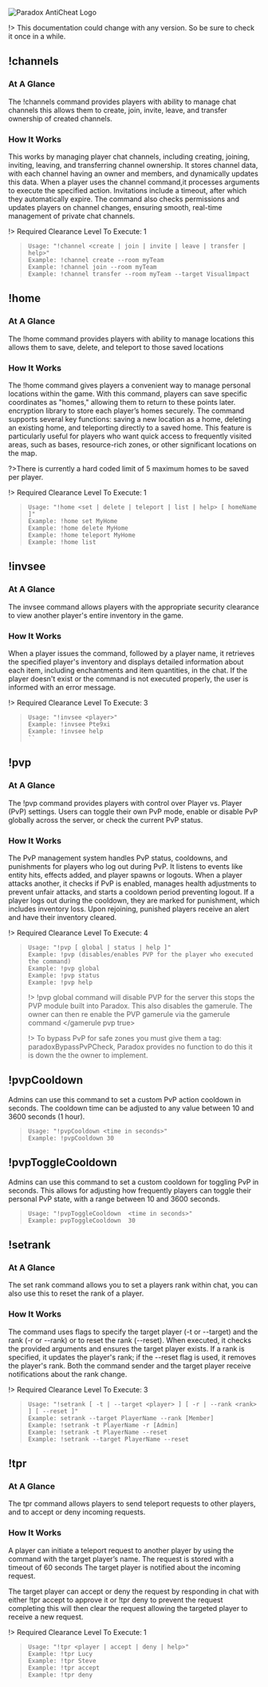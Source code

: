 <img src="Media\paradox-header.png" alt="Paradox AntiCheat Logo"> </img>

!> This documentation could change with any version. So be sure to check it once in a while.

## !channels

### At A Glance

The !channels command provides players with ability to manage chat channels this allows them to create, join, invite, leave, and transfer ownership of created channels.

### How It Works

This works by managing player chat channels, including creating, joining, inviting, leaving, and transferring channel ownership. It stores channel data, with each channel having an owner and members, and dynamically updates this data. When a player uses the channel command,it processes arguments to execute the specified action. Invitations include a timeout, after which they automatically expire. The command also checks permissions and updates players on channel changes, ensuring smooth, real-time management of private chat channels.

!> Required Clearance Level To Execute: 1

> ```
> Usage: "!channel <create | join | invite | leave | transfer | help>"
> Example: !channel create --room myTeam
> Example: !channel join --room myTeam
> Example: !channel transfer --room myTeam --target Visual1mpact
> ```

## !home

### At A Glance

The !home command provides players with ability to manage locations this allows them to save, delete, and teleport to those saved locations

### How It Works

The !home command gives players a convenient way to manage personal locations within the game. With this command, players can save specific coordinates as "homes," allowing them to return to these points later. encryption library to store each player’s homes securely. The command supports several key functions: saving a new location as a home, deleting an existing home, and teleporting directly to a saved home. This feature is particularly useful for players who want quick access to frequently visited areas, such as bases, resource-rich zones, or other significant locations on the map.

?>There is currently a hard coded limit of 5 maximum homes to be saved per player.

!> Required Clearance Level To Execute: 1

> ```
> Usage: "!home <set | delete | teleport | list | help> [ homeName ]"
> Example: !home set MyHome
> Example: !home delete MyHome
> Example: !home teleport MyHome
> Example: !home list
> ```

## !invsee

### At A Glance
The invsee command allows players with the appropriate security clearance to view another player's entire inventory in the game. 

### How It Works
When a player issues the command, followed by a player name, it retrieves the specified player's inventory and displays detailed information about each item, including enchantments and item quantities, in the chat. If the player doesn't exist or the command is not executed properly, the user is informed with an error message. 

!> Required Clearance Level To Execute: 3

> ```
> Usage: "!invsee <player>"
> Example: !invsee Pte9xi
> Example: !invsee help
> ``

## !pvp

### At A Glance

The !pvp command provides players with control over Player vs. Player (PvP) settings. Users can toggle their own PvP mode, enable or disable PvP globally across the server, or check the current PvP status.

### How It Works

The PvP management system handles PvP status, cooldowns, and punishments for players who log out during PvP. It listens to events like entity hits, effects added, and player spawns or logouts. When a player attacks another, it checks if PvP is enabled, manages health adjustments to prevent unfair attacks, and starts a cooldown period preventing logout. If a player logs out during the cooldown, they are marked for punishment, which includes inventory loss. Upon rejoining, punished players receive an alert and have their inventory cleared.

!> Required Clearance Level To Execute: 4

> ```
> Usage: "!pvp [ global | status | help ]"
> Example: !pvp (disables/enables PVP for the player who executed the command)
> Example: !pvp global
> Example: !pvp status
> Example: !pvp help
> ```
> !> !pvp global command will disable PVP for the server this stops the PVP module built into Paradox. This also disables the gamerule. The owner can then re enable the PVP gamerule via the gamerule command </gamerule pvp true>
>
> !> To bypass PvP for safe zones you must give them a tag: paradoxBypassPvPCheck, Paradox provides no function to do this it is down the the owner to implement.
>
>
## !pvpCooldown
Admins can use this command to set a custom PvP action cooldown in seconds. The cooldown time can be adjusted to any value between 10 and 3600 seconds (1 hour).

> ```
> Usage: "!pvpCooldown <time in seconds>"
> Example: !pvpCooldown 30
> ```

## !pvpToggleCooldown 
Admins can use this command to set a custom cooldown for toggling PvP in seconds. This allows for adjusting how frequently players can toggle their personal PvP state, with a range between 10 and 3600 seconds.

> ```
> Usage: "!pvpToggleCooldown  <time in seconds>"
> Example: pvpToggleCooldown  30
> ```

## !setrank

### At A Glance
 The set rank command allows you to set a players rank within chat, you can also use this to reset the rank of a player.

### How It Works
The command uses flags to specify the target player (-t or --target) and the rank (-r or --rank) or to reset the rank (--reset). When executed, it checks the provided arguments and ensures the target player exists. If a rank is specified, it updates the player's rank; if the --reset flag is used, it removes the player's rank. Both the command sender and the target player receive notifications about the rank change. 

!> Required Clearance Level To Execute: 3

> ```
> Usage: "!setrank [ -t | --target <player> ] [ -r | --rank <rank> ] [ --reset ]"
> Example: setrank --target PlayerName --rank [Member]
> Example: !setrank -t PlayerName -r [Admin]
> Example: !setrank -t PlayerName --reset
> Example: !setrank --target PlayerName --reset
> ```

## !tpr

### At A Glance

The tpr command allows players to send teleport requests to other players, and to accept or deny incoming requests.

### How It Works
A player can initiate a teleport request to another player by using the command with the target player’s name. The request is stored with a timeout of 60 seconds The target player is notified about the incoming request.

The target player can accept or deny the request by responding in chat with either !tpr accept to approve it or !tpr deny to prevent the request completing this will then clear the request allowing the targeted player to receive a new request.

!> Required Clearance Level To Execute: 1

> ```
> Usage: "!tpr <player | accept | deny | help>"
> Example: !tpr Lucy
> Example: !tpr Steve
> Example: !tpr accept
> Example: !tpr deny
> ```




